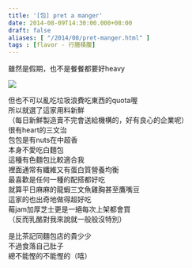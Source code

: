 ```yaml
---
title: '[包] pret a manger'
date: 2014-08-09T14:30:00.000+08:00
draft: false
aliases: [ "/2014/08/pret-manger.html" ]
tags : [flavor - 行膳積腹]
---
```


雖然是假期，也不是餐餐都要好heavy  

[![](https://4.bp.blogspot.com/--sV_hZIBXv4/XERor9fmM_I/AAAAAAAAGS0/Osxo-qLWtMcJxyn1yEbqrhmj3SpnJ1V1gCLcBGAs/s640/14657888429_934e2cb5a2_z.jpg)](https://4.bp.blogspot.com/--sV_hZIBXv4/XERor9fmM_I/AAAAAAAAGS0/Osxo-qLWtMcJxyn1yEbqrhmj3SpnJ1V1gCLcBGAs/s1600/14657888429_934e2cb5a2_z.jpg)

但也不可以亂吃垃圾浪費吃東西的quota喔  
所以就選了這家用料新鮮  
（每日新鮮製造賣不完會送給機構的，好有良心的企業呢）  
很有heart的三文治  
包包是有nuts在中超香  
本身不愛吃白麵包  
這種有色麵包比較適合我  
裡面通常有纖維又有蛋白質營養均衡  
最喜歡是任何一種的配搭都好吃  
就算平日麻麻的龍蝦三文魚雞胸甚至鷹嘴豆  
這家的也出奇地做得超好吃  
莓jam加厚芝士更是一絕每次上架都會買  
（反而乳酪對我來說就一般般沒特別）  
  
是比茶記同麵包店的貴少少  
不過食落自己肚子  
總不能慳的不能慳的（嘻）